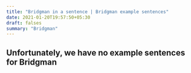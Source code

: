 ```yaml
---
title: "Bridgman in a sentence | Bridgman example sentences"
date: 2021-01-20T19:57:50+05:30
draft: falses
summary: "Bridgman"
---
```

## Unfortunately, we have no example sentences for Bridgman                 
